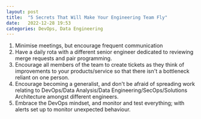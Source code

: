```yaml
---
layout: post
title:  "5 Secrets That Will Make Your Engineering Team Fly"
date:   2022-12-28 19:53
categories: DevOps, Data Engineering
---
```


1. Minimise meetings, but encourage frequent communication
2. Have a daily rota with a different senior engineer dedicated to reviewing merge requests and pair programming.
3. Encourage all members of the team to create tickets as they think of improvements to your products/service so that there isn't a bottleneck reliant on one person.
4. Encourage becoming a generalist, and don't be afraid of spreading work relating to DevOps/Data Analysis/Data Engineering/SecOps/Solutions Architecture amongst different engineers.
5. Embrace the DevOps mindset, and monitor and test everything; with alerts set up to monitor unexpected behaviour.
